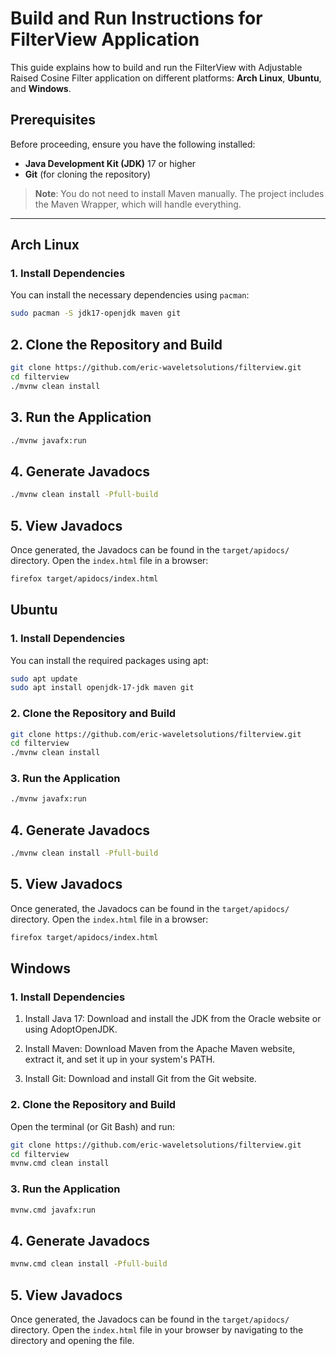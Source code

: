 # Build and Run Instructions for FilterView Application

This guide explains how to build and run the FilterView with Adjustable Raised Cosine Filter application on different platforms: **Arch Linux**, **Ubuntu**, and **Windows**.

## Prerequisites

Before proceeding, ensure you have the following installed:
- **Java Development Kit (JDK)** 17 or higher
- **Git** (for cloning the repository)

> **Note**: You do not need to install Maven manually. The project includes the Maven Wrapper, which will handle everything.

---

## Arch Linux

### 1. Install Dependencies
You can install the necessary dependencies using `pacman`:
```bash
sudo pacman -S jdk17-openjdk maven git
```

## 2. Clone the Repository and Build
```bash
git clone https://github.com/eric-waveletsolutions/filterview.git
cd filterview
./mvnw clean install
```

## 3. Run the Application
```bash
./mvnw javafx:run
```

## 4. Generate Javadocs
```bash
./mvnw clean install -Pfull-build
```

## 5. View Javadocs
Once generated, the Javadocs can be found in the `target/apidocs/` directory. Open the `index.html` file in a browser:
```bash
firefox target/apidocs/index.html
```

## Ubuntu
### 1. Install Dependencies

You can install the required packages using apt:

```bash
sudo apt update
sudo apt install openjdk-17-jdk maven git
```

### 2. Clone the Repository and Build
```bash
git clone https://github.com/eric-waveletsolutions/filterview.git
cd filterview
./mvnw clean install
```

### 3. Run the Application
```bash
./mvnw javafx:run
```

## 4. Generate Javadocs
```bash
./mvnw clean install -Pfull-build
```

## 5. View Javadocs
Once generated, the Javadocs can be found in the `target/apidocs/` directory. Open the `index.html` file in a browser:
```bash
firefox target/apidocs/index.html
```

## Windows
### 1. Install Dependencies

1. Install Java 17: Download and install the JDK from the Oracle website or using AdoptOpenJDK.

2. Install Maven: Download Maven from the Apache Maven website, extract it, and set it up in your system's PATH.

3. Install Git: Download and install Git from the Git website.

### 2. Clone the Repository and Build

Open the terminal (or Git Bash) and run:
```bash
git clone https://github.com/eric-waveletsolutions/filterview.git
cd filterview
mvnw.cmd clean install
```

### 3. Run the Application
```bash
mvnw.cmd javafx:run
```

## 4. Generate Javadocs
```bash
mvnw.cmd clean install -Pfull-build
```

## 5. View Javadocs
Once generated, the Javadocs can be found in the `target/apidocs/` directory. Open the `index.html` file in your browser by navigating to the directory and opening the file.
